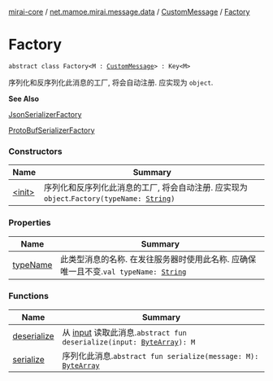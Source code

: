 [mirai-core](../../../index.md) / [net.mamoe.mirai.message.data](../../index.md) / [CustomMessage](../index.md) / [Factory](./index.md)

# Factory

`abstract class Factory<M : `[`CustomMessage`](../index.md)`> : Key<M>`

序列化和反序列化此消息的工厂, 将会自动注册.
应实现为 `object`.

**See Also**

[JsonSerializerFactory](../-json-serializer-factory/index.md)

[ProtoBufSerializerFactory](../-proto-buf-serializer-factory/index.md)

### Constructors

| Name | Summary |
|---|---|
| [&lt;init&gt;](-init-.md) | 序列化和反序列化此消息的工厂, 将会自动注册. 应实现为 `object`.`Factory(typeName: `[`String`](https://kotlinlang.org/api/latest/jvm/stdlib/kotlin/-string/index.html)`)` |

### Properties

| Name | Summary |
|---|---|
| [typeName](type-name.md) | 此类型消息的名称. 在发往服务器时使用此名称. 应确保唯一且不变.`val typeName: `[`String`](https://kotlinlang.org/api/latest/jvm/stdlib/kotlin/-string/index.html) |

### Functions

| Name | Summary |
|---|---|
| [deserialize](deserialize.md) | 从 [input](deserialize.md#net.mamoe.mirai.message.data.CustomMessage.Factory$deserialize(kotlin.ByteArray)/input) 读取此消息.`abstract fun deserialize(input: `[`ByteArray`](https://kotlinlang.org/api/latest/jvm/stdlib/kotlin/-byte-array/index.html)`): M` |
| [serialize](serialize.md) | 序列化此消息.`abstract fun serialize(message: M): `[`ByteArray`](https://kotlinlang.org/api/latest/jvm/stdlib/kotlin/-byte-array/index.html) |
